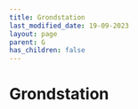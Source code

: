 ```yaml
---
title: Grondstation
last_modified_date: 19-09-2023
layout: page
parent: G
has_children: false
---
```


Grondstation
============

